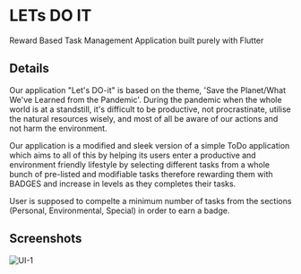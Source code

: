 # LETs DO IT

Reward Based Task Management Application built purely with Flutter

## Details

Our application "Let's DO-it" is based on the theme, 'Save the Planet/What We've Learned from the Pandemic'.
During the pandemic when the whole world is at a standstill, it's difficult to be productive, not procrastinate, utilise the natural resources wisely, and most of all be aware of our actions and not harm the environment.

Our application is a modified and sleek version of a simple ToDo application which aims to all of this by helping its users enter a productive and environment friendly lifestyle by selecting different tasks from a whole bunch of pre-listed and modifiable tasks therefore rewarding them with BADGES and increase in levels as they completes their tasks.

User is supposed to compelte a minimum number of tasks from the sections (Personal, Environmental, Special) in order to earn a badge.

## Screenshots
![UI-1](https://github.com/Nehanshj/Hack20_LetsDoit/tree/master/screenshots/screenshot(1).jpeg)
